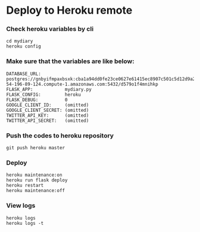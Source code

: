 # Deploy to Heroku remote

### Check heroku variables by cli
```
cd mydiary
heroku config
```
### Make sure that the variables are like below:
```
DATABASE_URL:         postgres://gnbyifmpaxbsxk:cba1a94dd0fe23ce0627e61415ec8907c501c5d12d9a24c8530938133cce04be@ec2-54-196-89-124.compute-1.amazonaws.com:5432/d579o1f4mnihkp
FLASK_APP:            mydiary.py
FLASK_CONFIG:         heroku
FLASK_DEBUG:          0
GOOGLE_CLIENT_ID:     (omitted)
GOOGLE_CLIENT_SECRET: (omitted)
TWITTER_API_KEY:      (omitted)
TWITTER_API_SECRET:   (omitted)
```
### Push the codes to heroku repository
```
git push heroku master
```
### Deploy
```
heroku maintenance:on
heroku run flask deploy
heroku restart
heroku maintenance:off
```
### View logs
```
heroku logs
heroku logs -t
```
